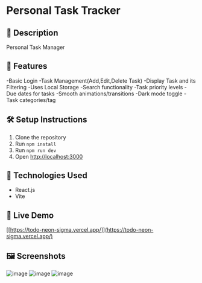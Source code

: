 # Personal Task Tracker
## 📖 Description
Personal Task Manager 
## 🚀 Features
-Basic Login 
-Task Management(Add,Edit,Delete Task)
-Display Task and its  Filtering
-Uses Local Storage 
-Search functionality
-Task priority levels
-Due dates for tasks
-Smooth animations/transitions
-Dark mode toggle
-Task categories/tag
## 🛠 Setup Instructions
1. Clone the repository
2. Run `npm install`
3. Run `npm run dev`
4. Open [http://localhost:3000](http://localhost:3000)
## 🧰 Technologies Used
- React.js
- Vite
## 🔗 Live Demo
[[https://todo-neon-sigma.vercel.app/]](https://todo-neon-sigma.vercel.app/)
## 🖼 Screenshots
![image](https://github.com/user-attachments/assets/c1296cb4-19b2-40b0-9e3b-b2c6863db47f)
![image](https://github.com/user-attachments/assets/c7178c41-3bb8-4e00-81ac-6f03c9e4a86f)
![image](https://github.com/user-attachments/assets/d7da6b68-708e-47af-bc44-040f0776b5a5)


